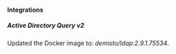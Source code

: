 
#### Integrations

##### Active Directory Query v2
Updated the Docker image to: *demisto/ldap:2.9.1.75534*.
